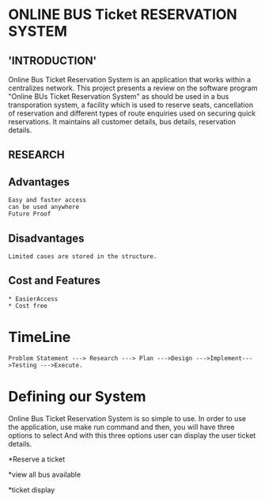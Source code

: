 # ONLINE BUS Ticket RESERVATION SYSTEM

## 'INTRODUCTION'

Online Bus Ticket Reservation System is an application that works within a centralizes network. This project presents a review on the software program "Online BUs Ticket Reservation System" as should be used in a bus transporation system, a facility which is used to reserve seats, cancellation of reservation and different types of route enquiries used on securing quick reservations. It maintains all customer details, bus details, reservation details.

## RESEARCH

## Advantages

```
Easy and faster access
can be used anywhere
Future Proof
```

## Disadvantages

```
Limited cases are stored in the structure.
```

## Cost and Features

```
* EasierAccess
* Cost free
```

# TimeLine
```
Problem Statement ---> Research ---> Plan --->Design --->Implement--->Testing --->Execute.
```
# Defining our System

Online Bus Ticket Reservation System is so simple to use. In order to use the application, use make run command and then, you will have three options to select And with this three options user can display the user ticket details.

*Reserve a ticket

*view all bus available

*ticket display

